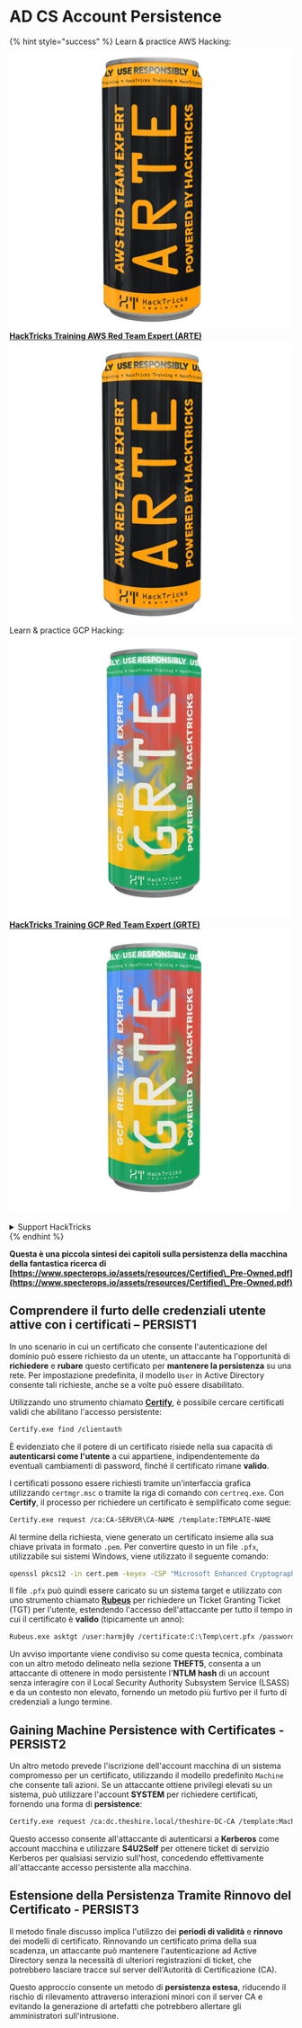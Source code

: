 # AD CS Account Persistence

{% hint style="success" %}
Learn & practice AWS Hacking:<img src="/.gitbook/assets/arte.png" alt="" data-size="line">[**HackTricks Training AWS Red Team Expert (ARTE)**](https://training.hacktricks.xyz/courses/arte)<img src="/.gitbook/assets/arte.png" alt="" data-size="line">\
Learn & practice GCP Hacking: <img src="/.gitbook/assets/grte.png" alt="" data-size="line">[**HackTricks Training GCP Red Team Expert (GRTE)**<img src="/.gitbook/assets/grte.png" alt="" data-size="line">](https://training.hacktricks.xyz/courses/grte)

<details>

<summary>Support HackTricks</summary>

* Check the [**subscription plans**](https://github.com/sponsors/carlospolop)!
* **Join the** 💬 [**Discord group**](https://discord.gg/hRep4RUj7f) or the [**telegram group**](https://t.me/peass) or **follow** us on **Twitter** 🐦 [**@hacktricks\_live**](https://twitter.com/hacktricks\_live)**.**
* **Share hacking tricks by submitting PRs to the** [**HackTricks**](https://github.com/carlospolop/hacktricks) and [**HackTricks Cloud**](https://github.com/carlospolop/hacktricks-cloud) github repos.

</details>
{% endhint %}

**Questa è una piccola sintesi dei capitoli sulla persistenza della macchina della fantastica ricerca di [https://www.specterops.io/assets/resources/Certified\_Pre-Owned.pdf](https://www.specterops.io/assets/resources/Certified\_Pre-Owned.pdf)**


## **Comprendere il furto delle credenziali utente attive con i certificati – PERSIST1**

In uno scenario in cui un certificato che consente l'autenticazione del dominio può essere richiesto da un utente, un attaccante ha l'opportunità di **richiedere** e **rubare** questo certificato per **mantenere la persistenza** su una rete. Per impostazione predefinita, il modello `User` in Active Directory consente tali richieste, anche se a volte può essere disabilitato.

Utilizzando uno strumento chiamato [**Certify**](https://github.com/GhostPack/Certify), è possibile cercare certificati validi che abilitano l'accesso persistente:
```bash
Certify.exe find /clientauth
```
È evidenziato che il potere di un certificato risiede nella sua capacità di **autenticarsi come l'utente** a cui appartiene, indipendentemente da eventuali cambiamenti di password, finché il certificato rimane **valido**.

I certificati possono essere richiesti tramite un'interfaccia grafica utilizzando `certmgr.msc` o tramite la riga di comando con `certreq.exe`. Con **Certify**, il processo per richiedere un certificato è semplificato come segue:
```bash
Certify.exe request /ca:CA-SERVER\CA-NAME /template:TEMPLATE-NAME
```
Al termine della richiesta, viene generato un certificato insieme alla sua chiave privata in formato `.pem`. Per convertire questo in un file `.pfx`, utilizzabile sui sistemi Windows, viene utilizzato il seguente comando:
```bash
openssl pkcs12 -in cert.pem -keyex -CSP "Microsoft Enhanced Cryptographic Provider v1.0" -export -out cert.pfx
```
Il file `.pfx` può quindi essere caricato su un sistema target e utilizzato con uno strumento chiamato [**Rubeus**](https://github.com/GhostPack/Rubeus) per richiedere un Ticket Granting Ticket (TGT) per l'utente, estendendo l'accesso dell'attaccante per tutto il tempo in cui il certificato è **valido** (tipicamente un anno):
```bash
Rubeus.exe asktgt /user:harmj0y /certificate:C:\Temp\cert.pfx /password:CertPass!
```
Un avviso importante viene condiviso su come questa tecnica, combinata con un altro metodo delineato nella sezione **THEFT5**, consenta a un attaccante di ottenere in modo persistente l'**NTLM hash** di un account senza interagire con il Local Security Authority Subsystem Service (LSASS) e da un contesto non elevato, fornendo un metodo più furtivo per il furto di credenziali a lungo termine.

## **Gaining Machine Persistence with Certificates - PERSIST2**

Un altro metodo prevede l'iscrizione dell'account macchina di un sistema compromesso per un certificato, utilizzando il modello predefinito `Machine` che consente tali azioni. Se un attaccante ottiene privilegi elevati su un sistema, può utilizzare l'account **SYSTEM** per richiedere certificati, fornendo una forma di **persistence**:
```bash
Certify.exe request /ca:dc.theshire.local/theshire-DC-CA /template:Machine /machine
```
Questo accesso consente all'attaccante di autenticarsi a **Kerberos** come account macchina e utilizzare **S4U2Self** per ottenere ticket di servizio Kerberos per qualsiasi servizio sull'host, concedendo effettivamente all'attaccante accesso persistente alla macchina.

## **Estensione della Persistenza Tramite Rinnovo del Certificato - PERSIST3**

Il metodo finale discusso implica l'utilizzo dei **periodi di validità** e **rinnovo** dei modelli di certificato. Rinnovando un certificato prima della sua scadenza, un attaccante può mantenere l'autenticazione ad Active Directory senza la necessità di ulteriori registrazioni di ticket, che potrebbero lasciare tracce sul server dell'Autorità di Certificazione (CA).

Questo approccio consente un metodo di **persistenza estesa**, riducendo il rischio di rilevamento attraverso interazioni minori con il server CA e evitando la generazione di artefatti che potrebbero allertare gli amministratori sull'intrusione.
